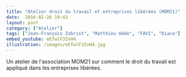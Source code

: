 ```yaml
---
title: "Atelier droit du travail et entreprises libérées (MOM21)"
date:  2016-02-26 19:43
layout: post
category: ["Atelier"]
tags: ["Jean-François Zobrist", "Matthieu Hède", "FAVI", "Diace"]
embed_youtube: eETwlF3ZvH4
illustration: /images/eETwlF3ZvH4.jpg
---
```


Un atelier de l'association MOM21 sur comment le droit du travail est appliqué dans les entreprises libérées.
